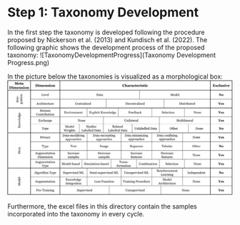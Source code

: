 # Step 1: Taxonomy Development

In the first step the taxonomy is developed following the procedure proposed by Nickerson et al. (2013) and Kundisch et al. (2022).
The following graphic shows the development process of the proposed taxonomy:
![TaxonomyDevelopmentProgress](Taxonomy Development Progress.png)

In the picture below the taxonomies is visualized as a morphological box:
![Morphological Taxonomy](MorphologicalTaxonomy.png)

Furthermore, the excel files in this directory contain the samples incorporated into the taxonomy in every cycle.